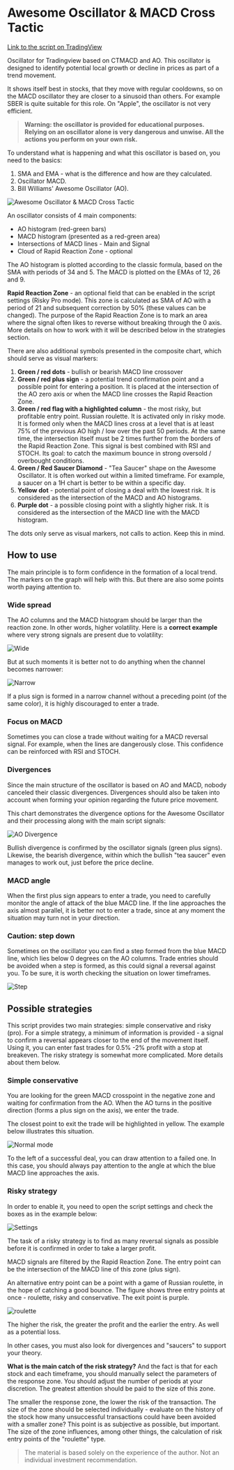 # Awesome Oscillator & MACD Cross Tactic

[Link to the script on TradingView](https://ru.tradingview.com/script/PqzwHwRT-ctmacd-ao/)

Oscillator for Tradingview based on CTMACD and AO. This oscillator is designed to identify potential local growth or decline in prices as part of a trend movement.

It shows itself best in stocks, that they move with regular cooldowns, so on the MACD oscillator they are closer to a sinusoid than others. For example SBER is quite suitable for this role. On "Apple", the oscillator is not very efficient.

> **Warning: the oscillator is provided for educational purposes. Relying on an oscillator alone is very dangerous and unwise. All the actions you perform on your own risk.**

To understand what is happening and what this oscillator is based on, you need to the basics:

1. SMA and EMA - what is the difference and how are they calculated.
2. Oscillator MACD.
3. Bill Williams' Awesome Oscillator (AO).

![Awesome Oscillator & MACD Cross Tactic](doc/img/oscillator.png)

An oscillator consists of 4 main components:

- AO histogram (red-green bars)
- MACD histogram (presented as a red-green area)
- Intersections of MACD lines - Main and Signal
- Cloud of Rapid Reaction Zone - optional

The AO histogram is plotted according to the classic formula, based on the SMA with periods of 34 and 5. The MACD is plotted on the EMAs of 12, 26 and 9.

**Rapid Reaction Zone** - an optional field that can be enabled in the script settings (Risky Pro mode). This zone is calculated as SMA of AO with a period of 21 and subsequent correction by 50% (these values can be changed). The purpose of the Rapid Reaction Zone is to mark an area where the signal often likes to reverse without breaking through the 0 axis. More details on how to work with it will be described below in the strategies section.

There are also additional symbols presented in the composite chart, which should serve as visual markers:

1. **Green / red dots** - bullish or bearish MACD line crossover
2. **Green / red plus sign** - a potential trend confirmation point and a possible point for entering a position. It is placed at the intersection of the AO zero axis or when the MACD line crosses the Rapid Reaction Zone.
3. **Green / red flag with a highlighted column** - the most risky, but profitable entry point. Russian roulette. It is activated only in risky mode. It is formed only when the MACD lines cross at a level that is at least 75% of the previous AO high / low over the past 50 periods. At the same time, the intersection itself must be 2 times further from the borders of the Rapid Reaction Zone. This signal is best combined with RSI and STOCH. Its goal: to catch the maximum bounce in strong oversold / overbought conditions.
4. **Green / Red Saucer Diamond** - "Tea Saucer" shape on the Awesome Oscillator. It is often worked out within a limited timeframe. For example, a saucer on a 1H chart is better to be within a specific day.
5. **Yellow dot** - potential point of closing a deal with the lowest risk. It is considered as the intersection of the MACD and AO histograms.
6. **Purple dot** - a possible closing point with a slightly higher risk. It is considered as the intersection of the MACD line with the MACD histogram.

The dots only serve as visual markers, not calls to action. Keep this in mind.

## How to use

The main principle is to form confidence in the formation of a local trend. The markers on the graph will help with this. But there are also some points worth paying attention to.

### Wide spread

The AO columns and the MACD histogram should be larger than the reaction zone. In other words, higher volatility. Here is a **correct example** where very strong signals are present due to volatility:

![Wide](doc/img/wide.png)

But at such moments it is better not to do anything when the channel becomes narrower:

![Narrow](doc/img/narrow.png)

If a plus sign is formed in a narrow channel without a preceding point (of the same color), it is highly discouraged to enter a trade.

### Focus on MACD

Sometimes you can close a trade without waiting for a MACD reversal signal. For example, when the lines are dangerously close. This confidence can be reinforced with RSI and STOCH.

### Divergences

Since the main structure of the oscillator is based on AO and MACD, nobody canceled their classic divergences. Divergences should also be taken into account when forming your opinion regarding the future price movement.

This chart demonstrates the divergence options for the Awesome Oscillator and their processing along with the main script signals:

![AO Divergence](doc/img/divergence.png)

Bullish divergence is confirmed by the oscillator signals (green plus signs). Likewise, the bearish divergence, within which the bullish "tea saucer" even manages to work out, just before the price decline.

### MACD angle

When the first plus sign appears to enter a trade, you need to carefully monitor the angle of attack of the blue MACD line. If the line approaches the axis almost parallel, it is better not to enter a trade, since at any moment the situation may turn not in your direction.

### Caution: step down

Sometimes on the oscillator you can find a step formed from the blue MACD line, which lies below 0 degrees on the AO columns. Trade entries should be avoided when a step is formed, as this could signal a reversal against you. To be sure, it is worth checking the situation on lower timeframes.

![Step](doc/img/ledder.png)

## Possible strategies

This script provides two main strategies: simple conservative and risky (pro). For a simple strategy, a minimum of information is provided - a signal to confirm a reversal appears closer to the end of the movement itself. Using it, you can enter fast trades for 0.5% -2% profit with a stop at breakeven. The risky strategy is somewhat more complicated. More details about them below.

### Simple conservative

You are looking for the green MACD crosspoint in the negative zone and waiting for confirmation from the AO. When the AO turns in the positive direction (forms a plus sign on the axis), we enter the trade.

The closest point to exit the trade will be highlighted in yellow. The example below illustrates this situation.

![Normal mode](doc/img/normal.png)

To the left of a successful deal, you can draw attention to a failed one. In this case, you should always pay attention to the angle at which the blue MACD line approaches the axis.

### Risky strategy

In order to enable it, you need to open the script settings and check the boxes as in the example below:

![Settings](doc/img/settings.png)

The task of a risky strategy is to find as many reversal signals as possible before it is confirmed in order to take a larger profit.

MACD signals are filtered by the Rapid Reaction Zone. The entry point can be the intersection of the MACD line of this zone (plus sign).

An alternative entry point can be a point with a game of Russian roulette, in the hope of catching a good bounce. The figure shows three entry points at once - roulette, risky and conservative. The exit point is purple.

![roulette](doc/img/risky.png)

The higher the risk, the greater the profit and the earlier the entry. As well as a potential loss.

In other cases, you must also look for divergences and "saucers" to support your theory.

**What is the main catch of the risk strategy?** And the fact is that for each stock and each timeframe, you should manually select the parameters of the response zone. You should adjust the number of periods at your discretion. The greatest attention should be paid to the size of this zone.

The smaller the response zone, the lower the risk of the transaction. The size of the zone should be selected individually - evaluate on the history of the stock how many unsuccessful transactions could have been avoided with a smaller zone? This point is as subjective as possible, but important. The size of the zone influences, among other things, the calculation of risk entry points of the "roulette" type.

> The material is based solely on the experience of the author. Not an individual investment recommendation.
